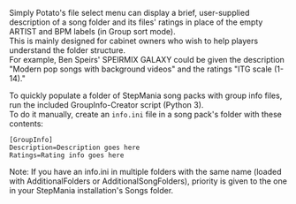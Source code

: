 Simply Potato's file select menu can display a brief, user-supplied description of a song folder and its files' ratings in place of the empty ARTIST and BPM labels (in Group sort mode).  
This is mainly designed for cabinet owners who wish to help players understand the folder structure.  
For example, Ben Speirs' SPEIRMIX GALAXY could be given the description "Modern pop songs with background videos" and the ratings "ITG scale (1-14)."  

To quickly populate a folder of StepMania song packs with group info files, run the included GroupInfo-Creator script (Python 3).  
To do it manually, create an `info.ini` file in a song pack's folder with these contents:

```
[GroupInfo]
Description=Description goes here
Ratings=Rating info goes here
```

Note: If you have an info.ini in multiple folders with the same name (loaded with AdditionalFolders or AdditionalSongFolders), priority is given to the one in your StepMania installation's Songs folder.